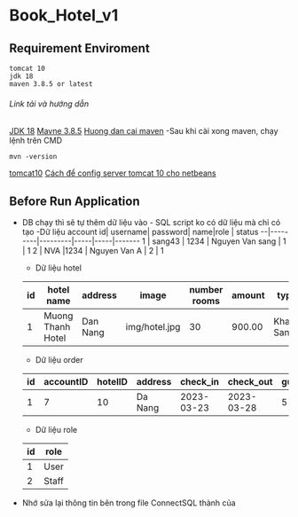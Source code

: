 # Book_Hotel_v1

## Requirement Enviroment
```
tomcat 10
jdk 18
maven 3.8.5 or latest
```
###### Link tải và hướng dẫn
[JDK 18](https://www.oracle.com/java/technologies/javase/jdk18-archive-downloads.html)
[Mavne 3.8.5](https://maven.apache.org/download.cgi)
[Huong dan cai maven](https://www.youtube.com/watch?v=qPkrvIGUvtU)
-Sau khi cài xong maven, chạy lệnh trên CMD
```
mvn -version
```
[tomcat10](https://tomcat.apache.org/download-10.cgi)
[Cách để config server tomcat 10 cho netbeans](https://www.youtube.com/watch?v=KnkKZ2zDfIM)

## Before Run Application
- DB chạy thì sẽ tự thêm dữ liệu vào - SQL script ko có dữ liệu mà chỉ có tạo 
  -Dữ liệu account
  id| username| password| name|role | status
  --|---------|---------|-----|-----|-------
  1 | sang43 |	1234 |	Nguyen Van sang |	1	| 1
  2 |	NVA    |1234	 |  Nguyen Van A	| 2 |	1
  
  - Dữ liệu hotel
  
  id| hotel name        | address   | image         |number rooms | amount | type
  --|-------------------|----------|----------------|-------------|--------|----------
  1 | Muong Thanh Hotel |	Dan Nang |	img/hotel.jpg |	30	        | 900.00 | Khach San

 
   - Dữ liệu order
   
  id| accountID | hotelID| address        | check_in    |check_out    | guests |rooms |money
  --|----------|---------|----------------|-------------|-------------|--------|------|--------
  1 | 7        |	10     |	Da Nang       |2023-03-23	  | 2023-03-28  |5       |5     |75000.00

  
    - Dữ liệu role
    
  id| role|
  --|---------
  1 | User 
  2 |	    Staff
  
- Nhớ sửa lại thông tin bên trong file ConnectSQL thành của 
